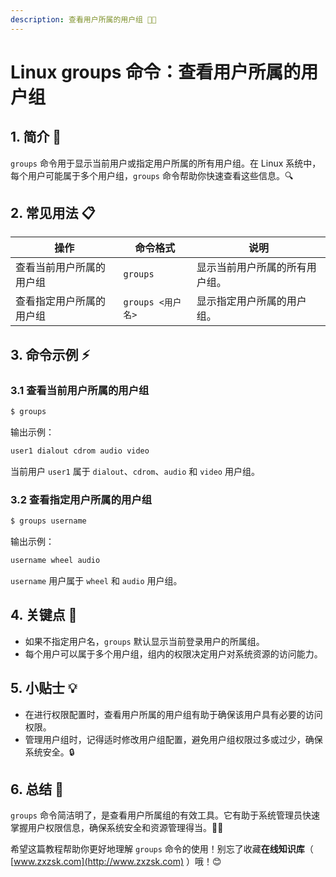 ```yaml
---
description: 查看用户所属的用户组 🧑‍💻
---
```


# Linux groups 命令：查看用户所属的用户组

## 1. 简介 🔑

`groups` 命令用于显示当前用户或指定用户所属的所有用户组。在 Linux 系统中，每个用户可能属于多个用户组，`groups` 命令帮助你快速查看这些信息。🔍

## 2. 常见用法 📋

| 操作                        | 命令格式                    | 说明                                    |
|-----------------------------|----------------------------|-----------------------------------------|
| 查看当前用户所属的用户组      | `groups`                   | 显示当前用户所属的所有用户组。            |
| 查看指定用户所属的用户组      | `groups <用户名>`           | 显示指定用户所属的用户组。                |

## 3. 命令示例 ⚡

### 3.1 查看当前用户所属的用户组

```bash
$ groups
```

输出示例：

```bash
user1 dialout cdrom audio video
```

当前用户 `user1` 属于 `dialout`、`cdrom`、`audio` 和 `video` 用户组。

### 3.2 查看指定用户所属的用户组

```bash
$ groups username
```

输出示例：

```bash
username wheel audio
```

`username` 用户属于 `wheel` 和 `audio` 用户组。

## 4. 关键点 📝

- 如果不指定用户名，`groups` 默认显示当前登录用户的所属组。
- 每个用户可以属于多个用户组，组内的权限决定用户对系统资源的访问能力。

## 5. 小贴士 💡

- 在进行权限配置时，查看用户所属的用户组有助于确保该用户具有必要的访问权限。
- 管理用户组时，记得适时修改用户组配置，避免用户组权限过多或过少，确保系统安全。🔒

## 6. 总结 🎯

`groups` 命令简洁明了，是查看用户所属组的有效工具。它有助于系统管理员快速掌握用户权限信息，确保系统安全和资源管理得当。👩‍💻

希望这篇教程帮助你更好地理解 `groups` 命令的使用！别忘了收藏**在线知识库**（ [www.zxzsk.com](http://www.zxzsk.com) ）哦！😊

